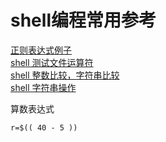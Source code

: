 shell编程常用参考
=================

[正则表达式例子](https://www.cnblogs.com/zxin/archive/2013/01/26/2877765.html)  
[shell 测试文件运算符](https://www.tldp.org/LDP/abs/html/fto.html)  
[shell 整数比较，字符串比较](https://www.tldp.org/LDP/abs/html/comparison-ops.html)  
[shell 字符串操作](https://www.tldp.org/LDP/abs/html/string-manipulation.html)  

算数表达式
```
r=$(( 40 - 5 ))
```